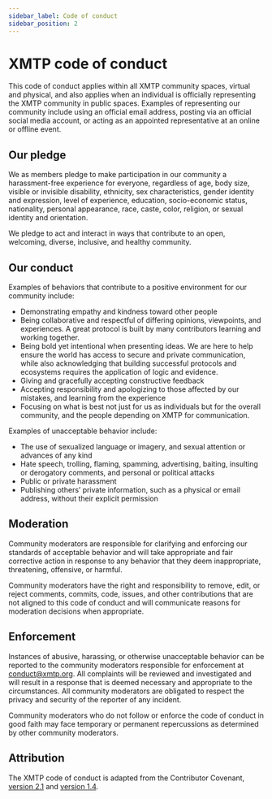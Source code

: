 ```yaml
---
sidebar_label: Code of conduct
sidebar_position: 2
---
```


# XMTP code of conduct

This code of conduct applies within all XMTP community spaces, virtual and physical, and also applies when an individual is officially representing the XMTP community in public spaces. Examples of representing our community include using an official email address, posting via an official social media account, or acting as an appointed representative at an online or offline event.

## Our pledge

We as members pledge to make participation in our community a harassment-free experience for everyone, regardless of age, body size, visible or invisible disability, ethnicity, sex characteristics, gender identity and expression, level of experience, education, socio-economic status, nationality, personal appearance, race, caste, color, religion, or sexual identity and orientation.

We pledge to act and interact in ways that contribute to an open, welcoming, diverse, inclusive, and healthy community.

## Our conduct

Examples of behaviors that contribute to a positive environment for our community include:

- Demonstrating empathy and kindness toward other people
- Being collaborative and respectful of differing opinions, viewpoints, and experiences. A great protocol is built by many contributors learning and working together.
- Being bold yet intentional when presenting ideas. We are here to help ensure the world has access to secure and private communication, while also acknowledging that building successful protocols and ecosystems requires the application of logic and evidence.
- Giving and gracefully accepting constructive feedback
- Accepting responsibility and apologizing to those affected by our mistakes, and learning from the experience
- Focusing on what is best not just for us as individuals but for the overall community, and the people depending on XMTP for communication.

Examples of unacceptable behavior include:

- The use of sexualized language or imagery, and sexual attention or advances of any kind
- Hate speech, trolling, flaming, spamming, advertising, baiting, insulting or derogatory comments, and personal or political attacks
- Public or private harassment
- Publishing others’ private information, such as a physical or email address, without their explicit permission

## Moderation

Community moderators are responsible for clarifying and enforcing our standards of acceptable behavior and will take appropriate and fair corrective action in response to any behavior that they deem inappropriate, threatening, offensive, or harmful.

Community moderators have the right and responsibility to remove, edit, or reject comments, commits, code, issues, and other contributions that are not aligned to this code of conduct and will communicate reasons for moderation decisions when appropriate.

## Enforcement

Instances of abusive, harassing, or otherwise unacceptable behavior can be reported to the community moderators responsible for enforcement at [conduct@xmtp.org](mailto:conduct@xmtp.org). All complaints will be reviewed and investigated and will result in a response that is deemed necessary and appropriate to the circumstances. All community moderators are obligated to respect the privacy and security of the reporter of any incident.

Community moderators who do not follow or enforce the code of conduct in good faith may face temporary or permanent repercussions as determined by other community moderators.

## Attribution

The XMTP code of conduct is adapted from the Contributor Covenant, [version 2.1](https://www.contributor-covenant.org/version/2/1/code_of_conduct.html) and [version 1.4](https://www.contributor-covenant.org/version/1/4/code-of-conduct.html).
